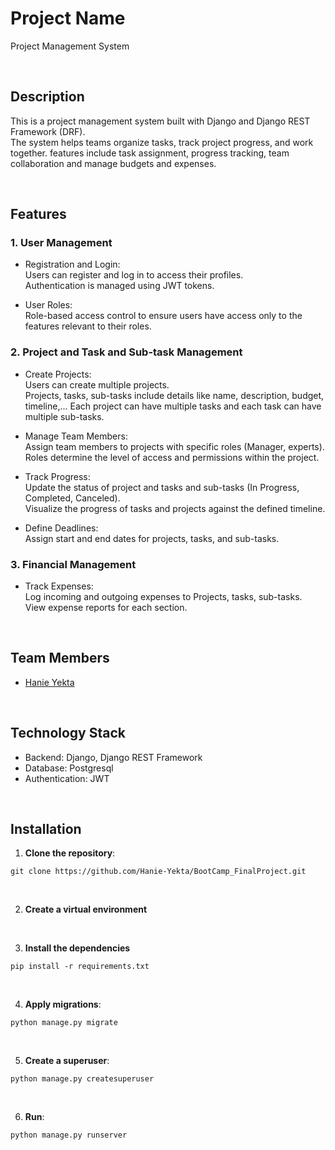 # Project Name
Project Management System

<br>

## Description
This is a project management system built with Django and Django REST Framework (DRF).<br>
The system helps teams organize tasks, track project progress, and work together.
features include task assignment, progress tracking, team collaboration and manage budgets and expenses.

<br>

## Features
### 1. User Management
+ Registration and Login:<br>
Users can register and log in to access their profiles.<br>
Authentication is managed using JWT tokens.


+ User Roles:<br>
Role-based access control to ensure users have access only to the features relevant to their roles.


### 2. Project and Task and Sub-task Management
+ Create Projects:<br>
Users can create multiple projects.<br>
Projects, tasks, sub-tasks include details like name, description, budget, timeline,...
Each project can have multiple tasks and each task can have multiple sub-tasks.


+ Manage Team Members:<br>
Assign team members to projects with specific roles (Manager, experts).<br>
Roles determine the level of access and permissions within the project.

  
+ Track Progress:<br>
Update the status of project and tasks and sub-tasks (In Progress, Completed, Canceled).<br>
Visualize the progress of tasks and projects against the defined timeline.


+ Define Deadlines:<br>
Assign start and end dates for projects, tasks, and sub-tasks.


### 3. Financial Management
+ Track Expenses:<br>
Log incoming and outgoing expenses to Projects, tasks, sub-tasks.<br>
View expense reports for each section.

<br>

## Team Members
+ <a href="https://github.com/Hanie-Yekta">Hanie Yekta</a>

<br>


## Technology Stack
+ Backend: Django, Django REST Framework
+ Database: Postgresql
+ Authentication: JWT

<br>

## Installation
1. **Clone the repository**:
```
git clone https://github.com/Hanie-Yekta/BootCamp_FinalProject.git
```

<br>

2. **Create a virtual environment**

<br>

3. **Install the dependencies**
```
pip install -r requirements.txt
```

<br>

4. **Apply migrations**:
```
python manage.py migrate
```

<br>

5. **Create a superuser**:
```
python manage.py createsuperuser
```

<br>

6. **Run**:
```
python manage.py runserver
```

